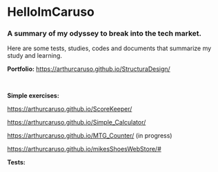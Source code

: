 # HelloImCaruso
### A summary of my odyssey to break into the tech market.
Here are some tests, studies, codes and documents that summarize my study and learning.






**Portfolio:**
https://arthurcaruso.github.io/StructuraDesign/

 <br />


**Simple exercises:**

https://arthurcaruso.github.io/ScoreKeeper/

https://arthurcaruso.github.io/Simple_Calculator/

https://arthurcaruso.github.io/MTG_Counter/ (in progress)

https://arthurcaruso.github.io/mikesShoesWebStore/#


**Tests:**


